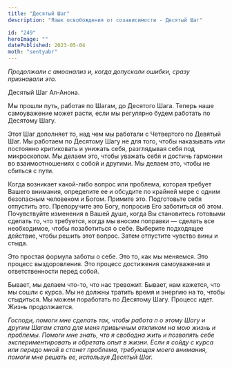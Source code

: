 ```yaml
---
title: "Десятый Шаг"
description: "Язык освобождения от созависимости - Десятый Шаг"

id: "249"
heroImage: ""
datePublished: 2023-05-04
moth: "sentyabr"
---
```


_Продолжали_ _с_ _амоанализ_ _и,_ _когда_ _допускали_ _ошибки,_ _сразу_
_признавали_ _это._

Десятый Шаг Ал-Анона.

Мы прошли путь, работая по Шагам, до Десятого Шага. Теперь наше самоуважение
может расти, если мы регулярно будем работать по Десятому Шагу.

Этот Шаг дополняет то, над чем мы работали с Четвертого по Девятый Шаг. Мы
работаем по Десятому Шагу не для того, чтобы наказывать или постоянно
критиковать и унижать себя, разглядывая себя под микроскопом. Мы делаем это,
чтобы уважать себя и достичь гармонии во взаимоотношениях с собой и другими.
Мы делаем это, чтобы не сбиться с пути.

Когда возникает какой-либо вопрос или проблема, которая требует Вашего
внимания, определите ее и обсудите по крайней мере с одним безопасным
человеком и Богом. Примите это. Подготовьте себя отпустить это. Препоручите
это Богу, попросив Его заботиться об этом. Почувствуйте изменения в Вашей
душе, когда Вы становитесь готовыми сделать то, что требуется, когда мы вносим
поправки — сделать все необходимое, чтобы позаботиться о себе. Выберите
подходящее действие, чтобы решить этот вопрос. Затем отпустите чувство вины и
стыда.

Это простая формула заботы о себе. Это то, как мы меняемся. Это процесс
выздоровления. Это процесс достижения самоуважения и ответственности перед
собой.

Бывает, мы делаем что-то, что нас тревожит. Бывает, нам кажется, что мы сошли
с курса. Мы не должны тратить время и энергию на то, чтобы стыдиться. Мы можем
поработать по Десятому Шагу. Процесс идет. Жизнь продолжается.

_Господи,_ _помоги_ _мне_ _сделать_ _так,_ _чтобы_ _работа_ _п_ _о_ _этому_
_Шагу_ _и_ _другим_ _Шагам_ _стала_ _для_ _меня_ _привычным_ _откликом_ _на_
_мою_ _жизнь_ _и_ _проблемы._ _Помоги_ _мне_ _знать,_ _что_ _я_ _свободна_
_жить_ _и_ _позволять_ _себе_ _экспериментировать_ _и_ _обретать_ _опыт_ _в_
_жизни._ _Если_ _я_ _сойду_ _с_ _курса_ _или_ _передо_ _мной_ _в_ _станет_
_проблема,_ _требующая_ _моего_ _внимания,_ _помоги_ _мне_ _решать_ _ее,_
_используя_ _Десятый_ _Шаг._
